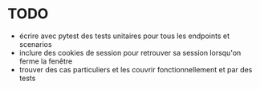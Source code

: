 # TODO
- écrire avec pytest des tests unitaires pour tous les endpoints et scenarios
- inclure des cookies de session pour retrouver sa session lorsqu'on ferme la fenêtre
- trouver des cas particuliers et les couvrir fonctionnellement et par des tests
